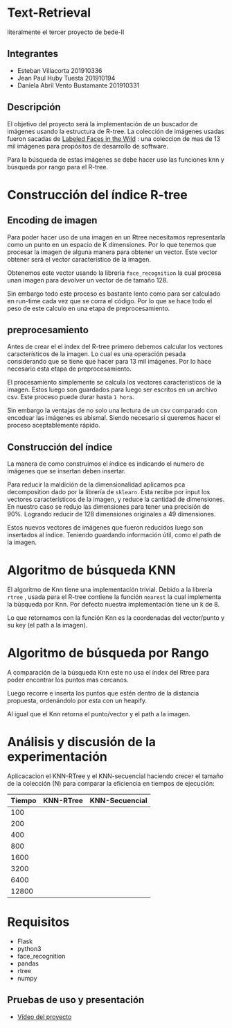 


# Text-Retrieval
literalmente el tercer proyecto de bede-II

## Integrantes

- Esteban Villacorta  201910336
- Jean Paul Huby Tuesta 201910194
- Daniela Abril Vento Bustamante 201910331

## Descripción

El objetivo del proyecto será la implementación de un buscador de imágenes usando la estructura de R-tree. La colección de imágenes usadas fueron sacadas de    [Labeled Faces in the Wild](http://vis-www.cs.umass.edu/lfw/) : una coleccion de mas de 13 mil imágenes para propósitos de desarrollo de software.

Para la búsqueda de estas imágenes se debe hacer uso las funciones knn  y búsqueda por rango para el R-tree.


# Construcción del índice R-tree



## Encoding de imagen

Para poder hacer uso de una imagen en un Rtree necesitamos representarla como un punto en un espacio de K dimensiones. Por lo que tenemos que procesar la imagen de alguna manera para obtener un vector. Este vector obtener será el vector característico de la imagen. 

Obtenemos este vector usando la librería `face_recognition` la cual procesa unan imagen para devolver un vector de de tamaño 128. 

Sin embargo todo este proceso es bastante lento como para ser calculado en run-time cada vez que se corra el código. Por lo que se hace todo el peso de este calculo en una etapa de preprocesamiento.



## preprocesamiento

Antes de crear el el index del R-tree primero debemos calcular los vectores característicos de la imagen. Lo cual es una operación pesada considerando que se tiene que hacer para 13 mil imágenes. Por lo hace necesario esta etapa de preprocesamiento.

El procesamiento simplemente se calcula los vectores caracteristicos de la imagen. Estos luego son guardados para luego ser escritos en un archivo csv. Este proceso puede durar hasta `1 hora`. 

Sin embargo la ventajas de no solo una lectura de un csv comparado con encodear las imágenes es abismal. Siendo necesario si queremos hacer el proceso aceptablemente rápido.



## Construcción del índice

La manera de como construimos el índice es indicando el numero de imágenes que se insertan deben insertar.

Para reducir la maldición de la dimensionalidad aplicamos pca decomposition dado por la librería de `sklearn`. Esta recibe por input los vectores característicos de la imagen, y reduce la cantidad de dimensiones. En nuestro caso se redujo las dimensiones para tener una precisión de 90%. Logrando reducir de 128 dimensiones originales a 49 dimensiones.

Estos nuevos vectores de imágenes que fueron reducidos luego son insertados al índice. Teniendo guardando información útil, como el path de la imagen.


# Algoritmo de búsqueda KNN

El algoritmo de Knn tiene una implementación trivial. Debido a la librería `rtree` ,  usada para el R-tree contiene la función `nearest` la cual implementa la búsqueda por Knn.  Por defecto nuestra implementación tiene un k de 8.

Lo que retornamos con la función Knn es la coordenadas del vector/punto y su key (el path a la imagen).



# Algoritmo de búsqueda por Rango

A comparación de la búsqueda Knn este no usa el índex del Rtree para poder encontrar los puntos mas cercanos.

Luego recorre e inserta los puntos que estén dentro de la distancia propuesta, ordenándolo por esta con un heapify.

Al igual que el Knn retorna  el punto/vector y el path a la imagen.




# Análisis y discusión de la experimentación


Aplicacacion el KNN-RTree y el KNN-secuencial haciendo crecer el tamaño de la colección (N) para comparar la eficiencia en tiempos de ejecución:

| Tiempo|      KNN-RTree|  KNN-Secuencial|
|----------|:-------------:|------:|
|100       |               |       |
|200       |               |       |
|400       |               |       |
|800       |               |       |
|1600      |               |       |
|3200      |               |       |
|6400      |               |       |
|12800     |               |       |



# Requisitos

- Flask 
- python3
- face_recognition
- pandas
- rtree
- numpy

## Pruebas de uso y presentación

- [Vídeo del proyecto](https://drive.google.com/drive/folders/1vCWJYOEFpJduP1AZBpRjJouA5BNZIWBy?usp=sharing)
